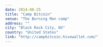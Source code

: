 ```yaml
---
date: 2014-08-25
title: "Camp Bitcoin"
venue: "The Burning Man camp"
address: ""
city: "Black Rock City, NV"
country: "United States"
link: "http://campbitcoin.hivewallet.com/"
---
```


